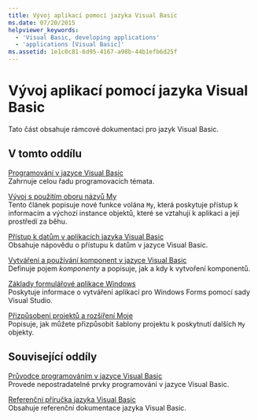 ```yaml
---
title: Vývoj aplikací pomocí jazyka Visual Basic
ms.date: 07/20/2015
helpviewer_keywords:
  - 'Visual Basic, developing applications'
  - 'applications [Visual Basic]'
ms.assetid: 1e1c0c81-6d95-4167-a98b-44b1efb6d25f
---
```

# <a name="developing-applications-with-visual-basic"></a>Vývoj aplikací pomocí jazyka Visual Basic
Tato část obsahuje rámcové dokumentaci pro jazyk Visual Basic.  
  
## <a name="in-this-section"></a>V tomto oddílu  
 [Programování v jazyce Visual Basic](../../visual-basic/developing-apps/programming/index.md)  
 Zahrnuje celou řadu programovacích témata.  
  
 [Vývoj s použitím oboru názvů My](../../visual-basic/developing-apps/development-with-my/index.md)  
 Tento článek popisuje nové funkce volána `My`, která poskytuje přístup k informacím a výchozí instance objektů, které se vztahují k aplikaci a její prostředí za běhu.  
  
 [Přístup k datům v aplikacích jazyka Visual Basic](../../visual-basic/developing-apps/accessing-data.md)  
 Obsahuje nápovědu o přístupu k datům v jazyce Visual Basic.  
  
 [Vytváření a používání komponent v jazyce Visual Basic](../../visual-basic/developing-apps/creating-and-using-components.md)  
 Definuje pojem *komponenty* a popisuje, jak a kdy k vytvoření komponentů.  
  
 [Základy formulářové aplikace Windows](../../visual-basic/developing-apps/windows-forms/index.md)  
 Poskytuje informace o vytváření aplikací pro Windows Forms pomocí sady Visual Studio.  
  
 [Přizpůsobení projektů a rozšíření Moje](../../visual-basic/developing-apps/customizing-extending-my/index.md)  
 Popisuje, jak můžete přizpůsobit šablony projektu k poskytnutí dalších `My` objekty.  
  
## <a name="related-sections"></a>Související oddíly  
 [Průvodce programováním v jazyce Visual Basic](../../visual-basic/programming-guide/index.md)  
 Provede nepostradatelné prvky programování v jazyce Visual Basic.  
  
 [Referenční příručka jazyka Visual Basic](../../visual-basic/language-reference/index.md)  
 Obsahuje referenční dokumentace jazyka Visual Basic.
